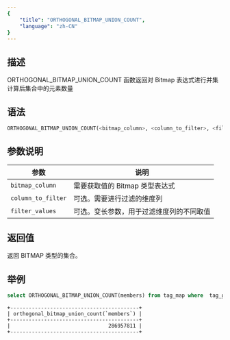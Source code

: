 ```yaml
---
{
    "title": "ORTHOGONAL_BITMAP_UNION_COUNT",
    "language": "zh-CN"
}
---
```


<!-- 
Licensed to the Apache Software Foundation (ASF) under one
or more contributor license agreements.  See the NOTICE file
distributed with this work for additional information
regarding copyright ownership.  The ASF licenses this file
to you under the Apache License, Version 2.0 (the
"License"); you may not use this file except in compliance
with the License.  You may obtain a copy of the License at

  http://www.apache.org/licenses/LICENSE-2.0

Unless required by applicable law or agreed to in writing,
software distributed under the License is distributed on an
"AS IS" BASIS, WITHOUT WARRANTIES OR CONDITIONS OF ANY
KIND, either express or implied.  See the License for the
specific language governing permissions and limitations
under the License.
-->
## 描述

ORTHOGONAL_BITMAP_UNION_COUNT 函数返回对 Bitmap 表达式进行并集计算后集合中的元素数量

## 语法

```sql
ORTHOGONAL_BITMAP_UNION_COUNT(<bitmap_column>, <column_to_filter>, <filter_values>)
```

## 参数说明

| 参数 | 说明 |
| -- | -- |
| `bitmap_column` | 需要获取值的 Bitmap 类型表达式 |
| `column_to_filter` | 可选。需要进行过滤的维度列 |
| `filter_values` | 可选。变长参数，用于过滤维度列的不同取值 |

## 返回值

返回 BITMAP 类型的集合。

## 举例

```sql
select ORTHOGONAL_BITMAP_UNION_COUNT(members) from tag_map where  tag_group in ( 1150000, 1150001, 390006);
```

```text
+------------------------------------------+
| orthogonal_bitmap_union_count(`members`) |
+------------------------------------------+
|                                286957811 |
+------------------------------------------+
```
